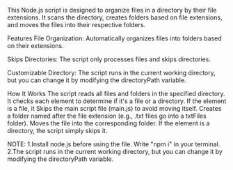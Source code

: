 This Node.js script is designed to organize files in a directory by their file extensions. It scans the directory, creates folders based on file extensions, and moves the files into their respective folders.

Features
File Organization: Automatically organizes files into folders based on their extensions.

Skips Directories: The script only processes files and skips directories.

Customizable Directory: The script runs in the current working directory, but you can change it by modifying the directoryPath variable.

How It Works
The script reads all files and folders in the specified directory.
It checks each element to determine if it's a file or a directory.
If the element is a file, it
Skips the main script file (main.js) to avoid moving itself.
Creates a folder named after the file extension (e.g., .txt files go into a txtFiles folder).
Moves the file into the corresponding folder.
If the element is a directory, the script simply skips it.

NOTE: 1.Install node.js before using the file. Write "npm i" in your terminal.
2.The script runs in the current working directory, but you can change it by modifying the directoryPath variable.
